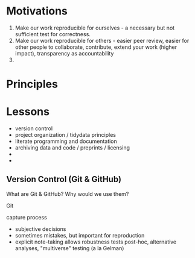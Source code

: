 # Motivations

1. Make our work reproducible for ourselves - a necessary but not sufficient test for correctness.
2. Make our work reproducible for others - easier peer review, easier for other people to collaborate, contribute, extend your work (higher impact), transparency as accountability
3. 



# Principles


# Lessons
* version control
* project organization / tidydata principles
* literate programming and documentation
* archiving data and code / preprints / licensing
*
*


## Version Control (Git & GitHub)

What are Git & GitHub?
Why would we use them?


Git

capture process
- subjective decisions
- sometimes mistakes, but important for reproduction
- explicit note-taking allows robustness tests post-hoc, alternative analyses, "multiverse" testing (a la Gelman)
